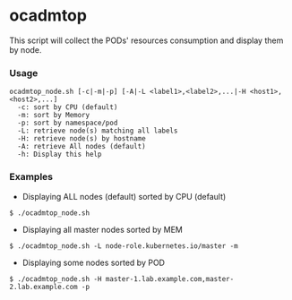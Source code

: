 # ocadmtop

This script will collect the PODs' resources consumption and display them by node.

### Usage
```
ocadmtop_node.sh [-c|-m|-p] [-A|-L <label1>,<label2>,...|-H <host1>,<host2>,...]
  -c: sort by CPU (default)
  -m: sort by Memory
  -p: sort by namespace/pod
  -L: retrieve node(s) matching all labels
  -H: retrieve node(s) by hostname
  -A: retrieve All nodes (default)
  -h: Display this help
```

### Examples
* Displaying ALL nodes (default) sorted by CPU (default)
```
$ ./ocadmtop_node.sh
```
* Displaying all master nodes sorted by MEM
```
$ ./ocadmtop_node.sh -L node-role.kubernetes.io/master -m
```
* Displaying some nodes sorted by POD
```
$ ./ocadmtop_node.sh -H master-1.lab.example.com,master-2.lab.example.com -p
```
